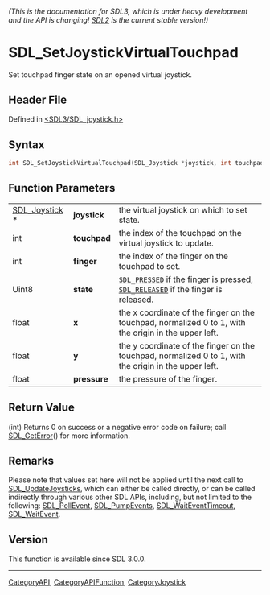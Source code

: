 ###### (This is the documentation for SDL3, which is under heavy development and the API is changing! [SDL2](https://wiki.libsdl.org/SDL2/) is the current stable version!)
# SDL_SetJoystickVirtualTouchpad

Set touchpad finger state on an opened virtual joystick.

## Header File

Defined in [<SDL3/SDL_joystick.h>](https://github.com/libsdl-org/SDL/blob/main/include/SDL3/SDL_joystick.h)

## Syntax

```c
int SDL_SetJoystickVirtualTouchpad(SDL_Joystick *joystick, int touchpad, int finger, Uint8 state, float x, float y, float pressure);
```

## Function Parameters

|                                |              |                                                                                                                  |
| ------------------------------ | ------------ | ---------------------------------------------------------------------------------------------------------------- |
| [SDL_Joystick](SDL_Joystick) * | **joystick** | the virtual joystick on which to set state.                                                                      |
| int                            | **touchpad** | the index of the touchpad on the virtual joystick to update.                                                     |
| int                            | **finger**   | the index of the finger on the touchpad to set.                                                                  |
| Uint8                          | **state**    | [`SDL_PRESSED`](SDL_PRESSED) if the finger is pressed, [`SDL_RELEASED`](SDL_RELEASED) if the finger is released. |
| float                          | **x**        | the x coordinate of the finger on the touchpad, normalized 0 to 1, with the origin in the upper left.            |
| float                          | **y**        | the y coordinate of the finger on the touchpad, normalized 0 to 1, with the origin in the upper left.            |
| float                          | **pressure** | the pressure of the finger.                                                                                      |

## Return Value

(int) Returns 0 on success or a negative error code on failure; call
[SDL_GetError](SDL_GetError)() for more information.

## Remarks

Please note that values set here will not be applied until the next call to
[SDL_UpdateJoysticks](SDL_UpdateJoysticks), which can either be called
directly, or can be called indirectly through various other SDL APIs,
including, but not limited to the following:
[SDL_PollEvent](SDL_PollEvent), [SDL_PumpEvents](SDL_PumpEvents),
[SDL_WaitEventTimeout](SDL_WaitEventTimeout),
[SDL_WaitEvent](SDL_WaitEvent).

## Version

This function is available since SDL 3.0.0.

----
[CategoryAPI](CategoryAPI), [CategoryAPIFunction](CategoryAPIFunction), [CategoryJoystick](CategoryJoystick)

